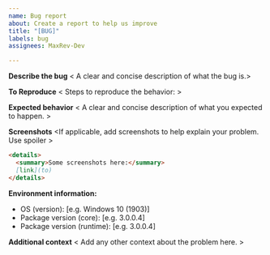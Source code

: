 ```yaml
---
name: Bug report
about: Create a report to help us improve
title: "[BUG]"
labels: bug
assignees: MaxRev-Dev

---
```


**Describe the bug**
<  A clear and concise description of what the bug is.>

**To Reproduce**
<  Steps to reproduce the behavior: >

**Expected behavior**
<  A clear and concise description of what you expected to happen. >

**Screenshots**
<If applicable, add screenshots to help explain your problem. Use spoiler >

````markdown
<details>
  <summary>Some screenshots here:</summary>
  [link](to)
</details>
````  

**Environment information:**
 - OS (version): [e.g. Windows 10 (1903)]
 - Package version (core): [e.g. 3.0.0.4]
 - Package version (runtime): [e.g. 3.0.0.4]

**Additional context**
<  Add any other context about the problem here. >

